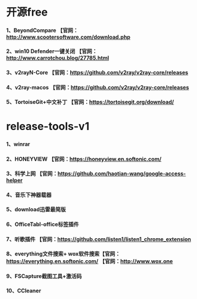 # 开源free
#### 1、BeyondCompare 【官网：http://www.scootersoftware.com/download.php
#### 2、win10 Defender一键关闭 【官网：http://www.carrotchou.blog/27785.html
#### 3、v2rayN-Core 【官网：https://github.com/v2ray/v2ray-core/releases
#### 4、v2ray-macos 【官网：https://github.com/v2ray/v2ray-core/releases
#### 5、TortoiseGit+中文补丁 【官网：https://tortoisegit.org/download/
# release-tools-v1
#### 1、winrar
#### 2、HONEYVIEW 【官网：https://honeyview.en.softonic.com/
#### 3、科学上网 【官网：https://github.com/haotian-wang/google-access-helper
#### 4、音乐下神器载器
#### 5、download迅雷最简版
#### 6、OfficeTabl-office标签插件
#### 7、听歌插件 【官网：https://github.com/listen1/listen1_chrome_extension
#### 8、everything文件搜索+ wox软件搜索【官网：https://everything.en.softonic.com/ 【官网：http://www.wox.one
#### 9、FSCapture截图工具+激活码
#### 10、CCleaner
